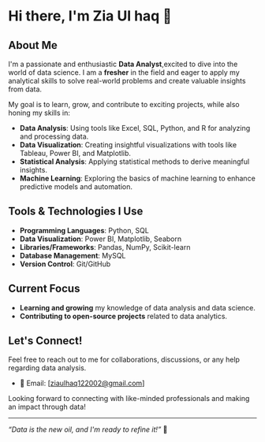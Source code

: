 # Hi there, I'm Zia Ul haq 👋

## About Me

I'm a passionate and enthusiastic **Data Analyst**,excited to dive into the world of data science. I am a **fresher** in the field and eager to apply my analytical skills to solve real-world problems and create valuable insights from data.

My goal is to learn, grow, and contribute to exciting projects, while also honing my skills in:

- **Data Analysis**: Using tools like Excel, SQL, Python, and R for analyzing and processing data.
- **Data Visualization**: Creating insightful visualizations with tools like Tableau, Power BI, and Matplotlib.
- **Statistical Analysis**: Applying statistical methods to derive meaningful insights.
- **Machine Learning**: Exploring the basics of machine learning to enhance predictive models and automation.

## Tools & Technologies I Use

- **Programming Languages**: Python, SQL
- **Data Visualization**: Power BI, Matplotlib, Seaborn
- **Libraries/Frameworks**: Pandas, NumPy, Scikit-learn
- **Database Management**: MySQL
- **Version Control**: Git/GitHub

## Current Focus

- **Learning and growing** my knowledge of data analysis and data science.
- **Contributing to open-source projects** related to data analytics.

## Let's Connect!

Feel free to reach out to me for collaborations, discussions, or any help regarding data analysis.

- 📧 Email: [ziaulhaq122002@gmail.com]


Looking forward to connecting with like-minded professionals and making an impact through data!

---
*“Data is the new oil, and I'm ready to refine it!”* 🚀

